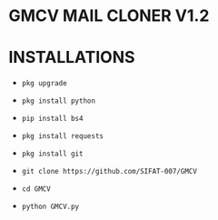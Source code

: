 # GMCV MAIL CLONER V1.2

# INSTALLATIONS
 

 

- `pkg upgrade`

 

- `pkg install python`

- `pip install bs4`

- `pkg install requests`

- `pkg install git`



- `git clone https://github.com/SIFAT-007/GMCV` 

- `cd GMCV`

- `python GMCV.py`
